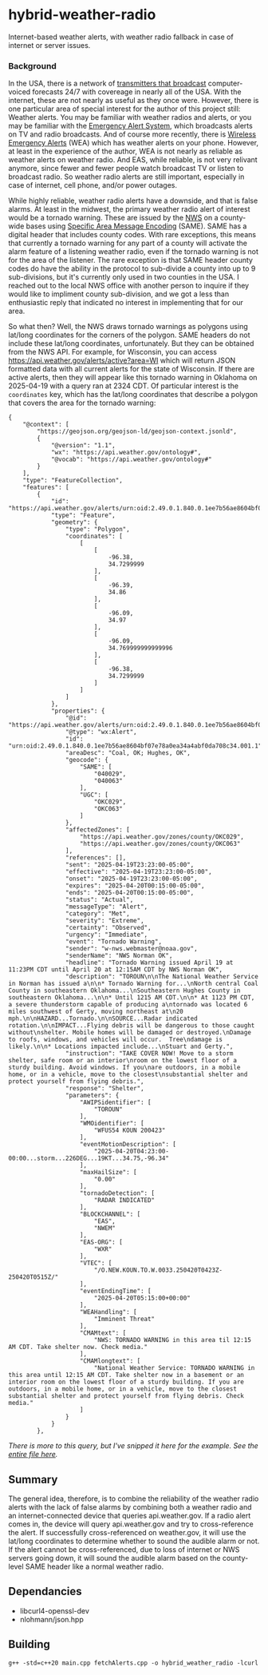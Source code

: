 # hybrid-weather-radio
Internet-based weather alerts, with weather radio fallback in case of internet or server issues.

### Background
In the USA, there is a network of [transmitters that broadcast](https://en.wikipedia.org/wiki/Weather_radio) computer-voiced forecasts 24/7 with covereage in nearly all of the USA. With the internet, these are not nearly as useful as they once were. However, there is one particular area of special interest for the author of this project still: Weather alerts. You may be familiar with weather radios and alerts, or you may be familiar with the [Emergency Alert System](https://en.wikipedia.org/wiki/Emergency_Alert_System), which broadcasts alerts on TV and radio broadcasts. And of course more recently, there is [Wireless Emergency Alerts](https://en.wikipedia.org/wiki/Wireless_Emergency_Alerts) (WEA) which has weather alerts on your phone. However, at least in the experience of the author, WEA is not nearly as reliable as weather alerts on weather radio. And EAS, while reliable, is not very relivant anymore, since fewer and fewer people watch broadcast TV or listen to broadcast radio. So weather radio alerts are still important, especially in case of internet, cell phone, and/or power outages.

While highly reliable, weather radio alerts have a downside, and that is false alarms. At least in the midwest, the primary weather radio alert of interest would be a tornado warning. These are issued by the [NWS](https://www.weather.gov/) on a county-wide bases using [Specific Area Message Encoding](https://en.wikipedia.org/wiki/Specific_Area_Message_Encoding) (SAME). SAME has a digital header that includes county codes. With rare exceptions, this means that currently a tornado warning for any part of a county will activate the alarm feature of a listening weather radio, even if the tornado warning is not for the area of the listener. The rare exception is that SAME header county codes do have the ability in the protocol to sub-divide a county into up to 9 sub-divisions, but it's currently only used in two counties in the USA. I reached out to the local NWS office with another person to inquire if they would like to impliment county sub-division, and we got a less than enthusiastic reply that indicated no interest in implementing that for our area.

So what then? Well, the NWS draws tornado warnings as polygons using lat/long coordinates for the corners of the polygon. SAME headers do not include these lat/long coordinates, unfortunately. But they can be obtained from the NWS API. For example, for Wisconsin, you can access https://api.weather.gov/alerts/active?area=WI which will return JSON formatted data with all current alerts for the state of Wisconsin. If there are active alerts, then they will appear like this tornado warning in Oklahoma on 2025-04-19 with a query ran at 2324 CDT. Of particular interest is the `coordinates` key, which has the lat/long coordinates that describe a polygon that covers the area for the tornado warning:
```
{
    "@context": [
        "https://geojson.org/geojson-ld/geojson-context.jsonld",
        {
            "@version": "1.1",
            "wx": "https://api.weather.gov/ontology#",
            "@vocab": "https://api.weather.gov/ontology#"
        }
    ],
    "type": "FeatureCollection",
    "features": [
        {
            "id": "https://api.weather.gov/alerts/urn:oid:2.49.0.1.840.0.1ee7b56ae8604bf07e78a0ea34a4abf0da708c34.001.1",
            "type": "Feature",
            "geometry": {
                "type": "Polygon",
                "coordinates": [
                    [
                        [
                            -96.38,
                            34.7299999
                        ],
                        [
                            -96.39,
                            34.86
                        ],
                        [
                            -96.09,
                            34.97
                        ],
                        [
                            -96.09,
                            34.769999999999996
                        ],
                        [
                            -96.38,
                            34.7299999
                        ]
                    ]
                ]
            },
            "properties": {
                "@id": "https://api.weather.gov/alerts/urn:oid:2.49.0.1.840.0.1ee7b56ae8604bf07e78a0ea34a4abf0da708c34.001.1",
                "@type": "wx:Alert",
                "id": "urn:oid:2.49.0.1.840.0.1ee7b56ae8604bf07e78a0ea34a4abf0da708c34.001.1",
                "areaDesc": "Coal, OK; Hughes, OK",
                "geocode": {
                    "SAME": [
                        "040029",
                        "040063"
                    ],
                    "UGC": [
                        "OKC029",
                        "OKC063"
                    ]
                },
                "affectedZones": [
                    "https://api.weather.gov/zones/county/OKC029",
                    "https://api.weather.gov/zones/county/OKC063"
                ],
                "references": [],
                "sent": "2025-04-19T23:23:00-05:00",
                "effective": "2025-04-19T23:23:00-05:00",
                "onset": "2025-04-19T23:23:00-05:00",
                "expires": "2025-04-20T00:15:00-05:00",
                "ends": "2025-04-20T00:15:00-05:00",
                "status": "Actual",
                "messageType": "Alert",
                "category": "Met",
                "severity": "Extreme",
                "certainty": "Observed",
                "urgency": "Immediate",
                "event": "Tornado Warning",
                "sender": "w-nws.webmaster@noaa.gov",
                "senderName": "NWS Norman OK",
                "headline": "Tornado Warning issued April 19 at 11:23PM CDT until April 20 at 12:15AM CDT by NWS Norman OK",
                "description": "TOROUN\n\nThe National Weather Service in Norman has issued a\n\n* Tornado Warning for...\nNorth central Coal County in southeastern Oklahoma...\nSoutheastern Hughes County in southeastern Oklahoma...\n\n* Until 1215 AM CDT.\n\n* At 1123 PM CDT, a severe thunderstorm capable of producing a\ntornado was located 6 miles southwest of Gerty, moving northeast at\n20 mph.\n\nHAZARD...Tornado.\n\nSOURCE...Radar indicated rotation.\n\nIMPACT...Flying debris will be dangerous to those caught without\nshelter. Mobile homes will be damaged or destroyed.\nDamage to roofs, windows, and vehicles will occur.  Tree\ndamage is likely.\n\n* Locations impacted include...\nStuart and Gerty.",
                "instruction": "TAKE COVER NOW! Move to a storm shelter, safe room or an interior\nroom on the lowest floor of a sturdy building. Avoid windows. If you\nare outdoors, in a mobile home, or in a vehicle, move to the closest\nsubstantial shelter and protect yourself from flying debris.",
                "response": "Shelter",
                "parameters": {
                    "AWIPSidentifier": [
                        "TOROUN"
                    ],
                    "WMOidentifier": [
                        "WFUS54 KOUN 200423"
                    ],
                    "eventMotionDescription": [
                        "2025-04-20T04:23:00-00:00...storm...226DEG...19KT...34.75,-96.34"
                    ],
                    "maxHailSize": [
                        "0.00"
                    ],
                    "tornadoDetection": [
                        "RADAR INDICATED"
                    ],
                    "BLOCKCHANNEL": [
                        "EAS",
                        "NWEM"
                    ],
                    "EAS-ORG": [
                        "WXR"
                    ],
                    "VTEC": [
                        "/O.NEW.KOUN.TO.W.0033.250420T0423Z-250420T0515Z/"
                    ],
                    "eventEndingTime": [
                        "2025-04-20T05:15:00+00:00"
                    ],
                    "WEAHandling": [
                        "Imminent Threat"
                    ],
                    "CMAMtext": [
                        "NWS: TORNADO WARNING in this area til 12:15 AM CDT. Take shelter now. Check media."
                    ],
                    "CMAMlongtext": [
                        "National Weather Service: TORNADO WARNING in this area until 12:15 AM CDT. Take shelter now in a basement or an interior room on the lowest floor of a sturdy building. If you are outdoors, in a mobile home, or in a vehicle, move to the closest substantial shelter and protect yourself from flying debris. Check media."
                    ]
                }
            }
        },
```
_There is more to this query, but I've snipped it here for the example. See the [entire file here](test%20jsons/2025-04-19%202324%20OK%20alerts.json)._

## Summary
The general idea, therefore, is to combine the reliability of the weather radio alerts with the lack of false alarms by combining both a weather radio and an internet-connected device that queries api.weather.gov. If a radio alert comes in, the device will query api.weather.gov and try to cross-reference the alert. If successfully cross-referenced on weather.gov, it will use the lat/long coordinates to determine whether to sound the audible alarm or not. If the alert cannot be cross-referenced, due to loss of internet or NWS servers going down, it will sound the audible alarm based on the county-level SAME header like a normal weather radio.

## Dependancies
* libcurl4-openssl-dev
* nlohmann/json.hpp

## Building
```
g++ -std=c++20 main.cpp fetchAlerts.cpp -o hybrid_weather_radio -lcurl
```
